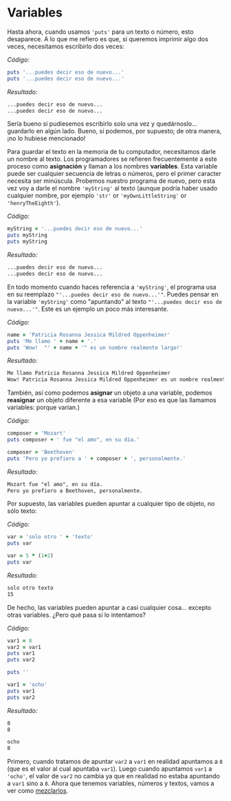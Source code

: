 Variables
=========

Hasta ahora, cuando usamos `'puts'` para un texto o número, esto
desaparece. A lo que me refiero es que, si queremos imprimir algo dos
veces, necesitamos escribirlo dos veces:

*Código:*

```ruby
puts '...puedes decir eso de nuevo...'
puts '...puedes decir eso de nuevo...'
```

*Resultado:*

```html
...puedes decir eso de nuevo...
...puedes decir eso de nuevo...
```

Sería bueno si pudiesemos escribirlo solo una vez y quedárnoslo...
guardarlo en algún lado. Bueno, sí podemos, por supuesto; de otra
manera, ¡no lo hubiese mencionado!

Para guardar el texto en la memoria de tu computador, necesitamos darle
un nombre al texto. Los programadores se refieren frecuentemente a este
proceso como **asignación** y llaman a los nombres **variables**. Esta variable
puede ser cualquier secuencia de letras o números, pero el primer caracter
necesita ser minúscula. Probemos nuestro programa de nuevo, pero esta vez
voy a darle el nombre `'myString'` al texto (aunque podría haber usado cualquier
nombre, por ejemplo `'str'` or `'myOwnLittleString'` or `'henryTheEighth'`).

*Código:*

```ruby
myString = '...puedes decir eso de nuevo...'
puts myString
puts myString
```

*Resultado:*

```html
...puedes decir eso de nuevo...
...puedes decir eso de nuevo...
```

En todo momento cuando haces referencia a `'myString'`, el programa usa en su
reemplazo `"'...puedes decir eso de nuevo...'"`. Puedes pensar en la variable
`'myString'` como "apuntando" al texto `"'...puedes decir eso de nuevo...'"`.
Este es un ejemplo un poco más interesante.

*Código:*

```ruby
name = 'Patricia Rosanna Jessica Mildred Oppenheimer'
puts 'Me llamo ' + name + '.'
puts 'Wow!  "' + name + '" es un nombre realmente largo!'
```

*Resultado:*

```html
Me llamo Patricia Rosanna Jessica Mildred Oppenheimer
Wow! Patricia Rosanna Jessica Mildred Oppenheimer es un nombre realmente largo!
```

También, así como podemos **asignar** un objeto a una variable,
podemos **reasignar** un objeto diferente a esa variable
(Por eso es que las llamamos variables: porque varían.)

*Código:*

```ruby
composer = 'Mozart'
puts composer + ' fue "el amo", en su día.'

composer = 'Beethoven'
puts 'Pero yo prefiero a ' + composer + ', personalmente.'
```

*Resultado:*

```html
Mozart fue "el amo", en su día.
Pero yo prefiero a Beethoven, personalmente.
```

Por supuesto, las variables pueden apuntar a cualquier tipo de objeto, no
sólo texto:

*Código:*

```ruby
var = 'solo otro ' + 'texto'
puts var

var = 5 * (1+2)
puts var
```

*Resultado:*

```html
solo otro texto
15
```

De hecho, las variables pueden apuntar a casi cualquier cosa...
excepto otras variables. ¿Pero qué pasa si lo intentamos?

*Código:*

```ruby
var1 = 8
var2 = var1
puts var1
puts var2

puts ''

var1 = 'ocho'
puts var1
puts var2
```

*Resultado:*
```html
8
8

ocho
8
```

Primero, cuando tratamos de apuntar `var2` a `var1` en realidad apuntamos a `8` (que
es el valor al cual apuntaba `var1`). Luego cuando apuntamos `var1` a `'ocho'`, el
valor de `var2` no cambia ya que en realidad no estaba apuntando a `var1` sino a `8`.
Ahora que tenemos variables, números y textos, vamos a ver como [mezclarlos](/aprende.a.programar/capitulos/conversiones.html).
